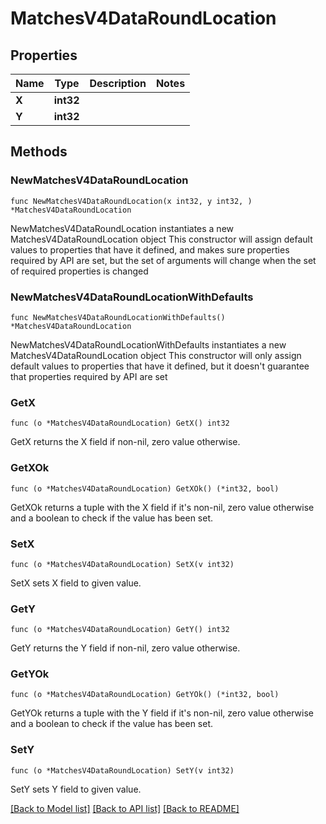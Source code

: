 # MatchesV4DataRoundLocation

## Properties

Name | Type | Description | Notes
------------ | ------------- | ------------- | -------------
**X** | **int32** |  | 
**Y** | **int32** |  | 

## Methods

### NewMatchesV4DataRoundLocation

`func NewMatchesV4DataRoundLocation(x int32, y int32, ) *MatchesV4DataRoundLocation`

NewMatchesV4DataRoundLocation instantiates a new MatchesV4DataRoundLocation object
This constructor will assign default values to properties that have it defined,
and makes sure properties required by API are set, but the set of arguments
will change when the set of required properties is changed

### NewMatchesV4DataRoundLocationWithDefaults

`func NewMatchesV4DataRoundLocationWithDefaults() *MatchesV4DataRoundLocation`

NewMatchesV4DataRoundLocationWithDefaults instantiates a new MatchesV4DataRoundLocation object
This constructor will only assign default values to properties that have it defined,
but it doesn't guarantee that properties required by API are set

### GetX

`func (o *MatchesV4DataRoundLocation) GetX() int32`

GetX returns the X field if non-nil, zero value otherwise.

### GetXOk

`func (o *MatchesV4DataRoundLocation) GetXOk() (*int32, bool)`

GetXOk returns a tuple with the X field if it's non-nil, zero value otherwise
and a boolean to check if the value has been set.

### SetX

`func (o *MatchesV4DataRoundLocation) SetX(v int32)`

SetX sets X field to given value.


### GetY

`func (o *MatchesV4DataRoundLocation) GetY() int32`

GetY returns the Y field if non-nil, zero value otherwise.

### GetYOk

`func (o *MatchesV4DataRoundLocation) GetYOk() (*int32, bool)`

GetYOk returns a tuple with the Y field if it's non-nil, zero value otherwise
and a boolean to check if the value has been set.

### SetY

`func (o *MatchesV4DataRoundLocation) SetY(v int32)`

SetY sets Y field to given value.



[[Back to Model list]](../README.md#documentation-for-models) [[Back to API list]](../README.md#documentation-for-api-endpoints) [[Back to README]](../README.md)


